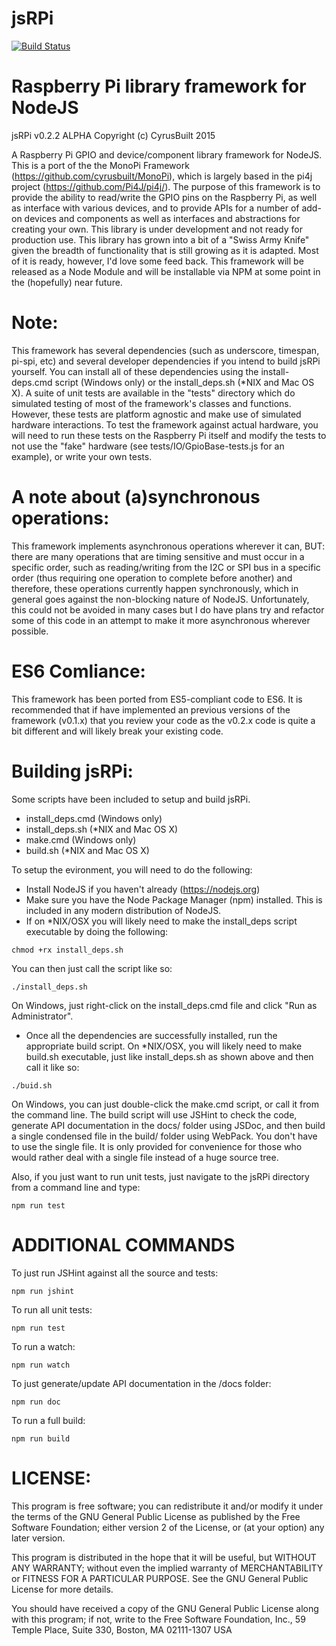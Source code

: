 jsRPi
======
[![Build Status](https://travis-ci.org/cyrusbuilt/jsRPi.svg?branch=master)](https://travis-ci.org/cyrusbuilt/jsRPi)

Raspberry Pi library framework for NodeJS
======
jsRPi v0.2.2 ALPHA
Copyright (c) CyrusBuilt 2015

A Raspberry Pi GPIO and device/component library framework for NodeJS. This is a
port of the the MonoPi Framework (https://github.com/cyrusbuilt/MonoPi), which
is largely based in the pi4j project (https://github.com/Pi4J/pi4j/). The
purpose of this framework is to provide the ability to read/write the GPIO pins
on the Raspberry Pi, as well as interface with various devices, and to provide
APIs for a number of add-on devices and components as well as interfaces and
abstractions for creating your own. This library is under development and not
ready for production use. This library has grown into a bit of a "Swiss Army
Knife" given the breadth of functionality that is still growing as it is
adapted. Most of it is ready, however, I'd love some feed back. This framework
will be released as a Node Module and will be installable via NPM at some point
in the (hopefully) near future.

Note:
======
This framework has several dependencies (such as underscore, timespan, pi-spi, etc)
and several developer dependencies if you intend to build jsRPi yourself. You can
install all of these dependencies using the install-deps.cmd script (Windows only)
or the install_deps.sh (*NIX and Mac OS X). A suite of unit tests are available in
the "tests" directory which do simulated testing of most of the framework's classes
and functions. However, these tests are platform agnostic and make use of simulated
hardware interactions.  To test the framework against actual hardware, you will need
to run these tests on the Raspberry Pi itself and modify the tests to not use the
"fake" hardware (see tests/IO/GpioBase-tests.js for an example), or write your own
tests.

A note about (a)synchronous operations:
======
This framework implements asynchronous operations wherever it can, BUT:
there are many operations that are timing sensitive and must occur in
a specific order, such as reading/writing from the I2C or SPI bus in a
specific order (thus requiring one operation to complete before another)
and therefore, these operations currently happen synchronously, which in
general goes against the non-blocking nature of NodeJS. Unfortunately, this
could not be avoided in many cases but I do have plans try and refactor some of
this code in an attempt to make it more asynchronous wherever possible.

ES6 Comliance:
======
This framework has been ported from ES5-compliant code to ES6. It is recommended that if have implemented an previous
versions of the framework (v0.1.x) that you review your code as the v0.2.x code is quite a bit different and will likely
break your existing code.

Building jsRPi:
======
Some scripts have been included to setup and build jsRPi.
* install_deps.cmd (Windows only)
* install_deps.sh (*NIX and Mac OS X)
* make.cmd (Windows only)
* build.sh (*NIX and Mac OS X)

To setup the evironment, you will need to do the following:
* Install NodeJS if you haven't already (https://nodejs.org)
* Make sure you have the Node Package Manager (npm) installed. This is included in any modern distribution of NodeJS.
* If on *NIX/OSX you will likely need to make the install_deps script executable by doing the following:
```
chmod +rx install_deps.sh
```

You can then just call the script like so:
```
./install_deps.sh
```

On Windows, just right-click on the install_deps.cmd file and click "Run as Administrator".
* Once all the dependencies are successfully installed, run the appropriate build script.
On *NIX/OSX, you will likely need to make build.sh executable, just like install_deps.sh
as shown above and then call it like so:
```
./buid.sh
```
On Windows, you can just double-click the make.cmd script, or call it from the command line. The build script
will use JSHint to check the code, generate API documentation in the docs/ folder using JSDoc, and then build
a single condensed file in the build/ folder using WebPack. You don't have to use the single file. It is only
provided for convenience for those who would rather deal with a single file instead of a huge source tree.

Also, if you just want to run unit tests, just navigate to the jsRPi directory from a command line and type:
```
npm run test
```

ADDITIONAL COMMANDS
======
To just run JSHint against all the source and tests:
```
npm run jshint
```

To run all unit tests:
```
npm run test
```

To run a watch:
```
npm run watch
```

To just generate/update API documentation in the /docs folder:
```
npm run doc
```

To run a full build:
```
npm run build
```

LICENSE:
======
This program is free software; you can redistribute it and/or modify
it under the terms of the GNU General Public License as published by
the Free Software Foundation; either version 2 of the License, or
(at your option) any later version.

This program is distributed in the hope that it will be useful,
but WITHOUT ANY WARRANTY; without even the implied warranty of
MERCHANTABILITY or FITNESS FOR A PARTICULAR PURPOSE. See the
GNU General Public License for more details.

You should have received a copy of the GNU General Public License
along with this program; if not, write to the Free Software
Foundation, Inc., 59 Temple Place, Suite 330, Boston, MA 02111-1307 USA
